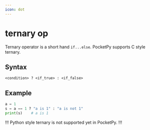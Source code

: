 ```yaml
---
icon: dot
---
```


# ternary op

Ternary operator is a short hand `if...else`.
PocketPy supports C style ternary.


## Syntax

```
<condition> ? <if_true> : <if_false>
```

## Example

```python
a = 1
s = a == 1 ? "a is 1" : "a is not 1"
print(s)    # a is 1
```

!!!
Python style ternary is not supported yet in PocketPy.
!!!